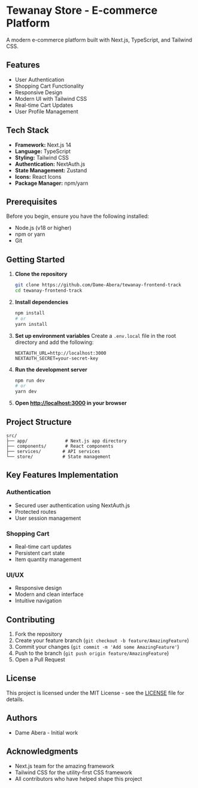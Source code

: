 # Tewanay Store - E-commerce Platform

A modern e-commerce platform built with Next.js, TypeScript, and Tailwind CSS.

## Features

- User Authentication
- Shopping Cart Functionality
- Responsive Design
- Modern UI with Tailwind CSS
- Real-time Cart Updates
- User Profile Management

## Tech Stack

- **Framework:** Next.js 14
- **Language:** TypeScript
- **Styling:** Tailwind CSS
- **Authentication:** NextAuth.js
- **State Management:** Zustand
- **Icons:** React Icons
- **Package Manager:** npm/yarn

## Prerequisites

Before you begin, ensure you have the following installed:
- Node.js (v18 or higher)
- npm or yarn
- Git

## Getting Started

1. **Clone the repository**
   ```bash
   git clone https://github.com/Dame-Abera/tewanay-frontend-track
   cd tewanay-frontend-track
   ```

2. **Install dependencies**
   ```bash
   npm install
   # or
   yarn install
   ```

3. **Set up environment variables**
   Create a `.env.local` file in the root directory and add the following:
   ```
   NEXTAUTH_URL=http://localhost:3000
   NEXTAUTH_SECRET=your-secret-key
   ```

4. **Run the development server**
   ```bash
   npm run dev
   # or
   yarn dev
   ```

5. **Open [http://localhost:3000](http://localhost:3000) in your browser**

## Project Structure

```
src/
├── app/              # Next.js app directory
├── components/       # React components
├── services/        # API services
└── store/           # State management
```

## Key Features Implementation

### Authentication
- Secured user authentication using NextAuth.js
- Protected routes
- User session management

### Shopping Cart
- Real-time cart updates
- Persistent cart state
- Item quantity management

### UI/UX
- Responsive design
- Modern and clean interface
- Intuitive navigation

## Contributing

1. Fork the repository
2. Create your feature branch (`git checkout -b feature/AmazingFeature`)
3. Commit your changes (`git commit -m 'Add some AmazingFeature'`)
4. Push to the branch (`git push origin feature/AmazingFeature`)
5. Open a Pull Request

## License

This project is licensed under the MIT License - see the [LICENSE](LICENSE) file for details.

## Authors

- Dame Abera - Initial work

## Acknowledgments

- Next.js team for the amazing framework
- Tailwind CSS for the utility-first CSS framework
- All contributors who have helped shape this project
